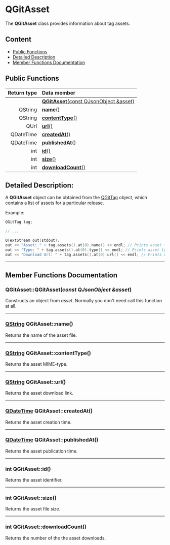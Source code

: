# QGitAsset

The **QGitAsset** class provides information about tag assets.

## Content

- [Public Functions](#public-functions)
- [Detailed Description](#detailed-description)
- [Member Functions Documentation](#member-functions-documentation)

## Public Functions

| Return type | Data member                                    |
| ----------: | :--------------------------------------------- |
|             | [**QGitAsset**(const QJsonObject &asset)](#c1) |
|     QString | [**name**()](#name)                            |
|     QString | [**contentType**()](#content-type)             |
|        QUrl | [**url**()](#url)                              |
|   QDateTime | [**createdAt**()](#created-at)                 |
|   QDateTime | [**publishedAt**()](#published-at)             |
|         int | [**id**()](#id)                                |
|         int | [**size**()](#size)                            |
|         int | [**downloadCount**()](#download-count)         |

## Detailed Description:

A **QGitAsset** object can be obtained from the [QGitTag](docs/QGitTag.md "Class documentation") object, which contains a list of assets for a particular release.

Example:

```cpp
QGitTag tag;

// ...

QTextStream out(stdout);
out << "Asset: " + tag.assets().at(0).name() << endl; // Prints asset filename
out << "Type: " + tag.assets().at(0).type() << endl; // Prints asset type
out << "Download Url: " + tag.assets().at(0).url() << endl; // Prints download link
```

---

## Member Functions Documentation

### <a id='c1'/> QGitAsset::QGitAsset(_const QJsonObject &asset_)

Constructs an object from _asset_. Normally you don't need call this function at all.

---

### <a id='name'/> [QString](https://doc.qt.io/qt-5/qstring.html "Qt Documentation") QGitAsset::name()

Returns the name of the asset file.

---

### <a id='content-type'/> [QString](https://doc.qt.io/qt-5/qstring.html "Qt Documentation") QGitAsset::contentType()

Returns the asset MIME-type.

---

### <a id='url'/> [QString](https://doc.qt.io/qt-5/qstring.html "Qt Documentation") QGitAsset::url()

Returns the asset download link.

---

### <a id='created-at'/> [QDateTime](https://doc.qt.io/qt-5/qdatetime.html "Qt Documentation") QGitAsset::createdAt()

Returns the asset creation time.

---

### <a id='published-at'/> [QDateTime](https://doc.qt.io/qt-5/qdatetime.html "Qt Documentation") QGitAsset::publishedAt()

Returns the asset publication time.

---

### <a id='id'/> int QGitAsset::id()

Returns the asset identifier.

---

### <a id='size'/> int QGitAsset::size()

Returns the asset file size.

---

### <a id='download-count'/> int QGitAsset::downloadCount()

Returns the number of the the asset downloads.

